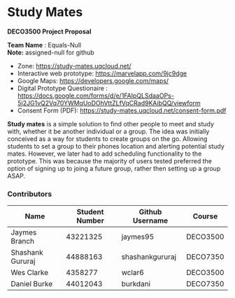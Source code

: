 # Study Mates
**DECO3500 Project Proposal**

**Team Name** : Equals-Null  
**Note:** assigned-null for github

* Zone: https://study-mates.uqcloud.net/
* Interactive web prototype: https://marvelapp.com/9jc9dge
* Google Maps: https://developers.google.com/maps/
* Digital Prototype Questionaire : https://docs.google.com/forms/d/e/1FAIpQLSdaaOPs-5j2JG1vQ2Vq70YWMqUoDOhVttZLfVqCRad9KAibQQ/viewform
* Consent Form (PDF): https://study-mates.uqcloud.net/consent-form.pdf


**Study mates** is a simple solution to find other people to meet and study with, whether it be another individual or a group.
The idea was initially conceived as a way for students to create groups on the go. Allowing students to set a group to their phones location and alerting potential study mates. However, we later had to add scheduling functionality to the prototype. This was because the majority of users tested preferred the option of signing up to joing a future group, rather then setting up a group ASAP. 
### **Contributors** <br />

Name | Student Number | Github Username | Course   
-------------- | ---------- | ----------------- | -----------    
Jaymes Branch | 43221325 | jaymes95 | DECO3500  
Shashank Gururaj | 44888163 | shashankgururaj | DECO7350   
Wes Clarke | 4358277 | wclar6 | DECO3500  
Daniel Burke | 44012043 | burkdani | DECO7350  


